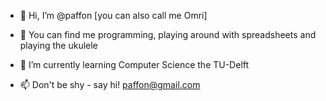 - 👋 Hi, I’m @paffon [you can also call me Omri]
- 👀 You can find me programming, playing around with spreadsheets and playing the ukulele
- 🌱 I’m currently learning Computer Science the TU-Delft

- 📫 Don't be shy - say hi! paffon@gmail.com

<!---
paffon/paffon is a ✨ special ✨ repository because its `README.md` (this file) appears on your GitHub profile.
You can click the Preview link to take a look at your changes.
--->
